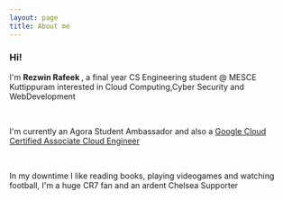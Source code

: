 ```yaml
---
layout: page
title: About me
---
```


### Hi! 
<p>
I'm <strong>Rezwin Rafeek </strong> , a final year CS Engineering student @ MESCE Kuttippuram interested in Cloud Computing,Cyber Security and WebDevelopment
</p>
<br/>
<p>
I'm currently an Agora Student Ambassador and also a <a href="https://www.credential.net/8l14wlvo?key=e0654b6f6ae429c8e1096602b9fd10c485bdac1ef9d0427e0bed6450f23cb913">Google Cloud Certified Associate Cloud Engineer</a>
 </p>
<br/>
<p>
 In my downtime I like reading books, playing videogames and watching football, I'm a huge CR7 fan and an ardent Chelsea Supporter
</p>
